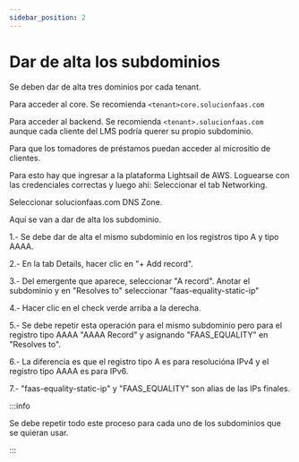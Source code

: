 ```yaml
---
sidebar_position: 2
---
```


# Dar de alta los subdominios

Se deben dar de alta tres dominios por cada tenant.

Para acceder al core. Se recomienda `<tenant>core.solucionfaas.com`

Para acceder al backend. Se recomienda `<tenant>.solucionfaas.com` aunque cada cliente del LMS podría querer su propio subdominio.

Para que los tomadores de préstamos puedan acceder al micrositio de clientes.

Para esto hay que ingresar a la plataforma Lightsail de AWS. Loguearse con las credenciales correctas y luego ahí: Seleccionar el tab Networking.

Seleccionar solucionfaas.com DNS Zone.

Aquí se van a dar de alta los subdominio.

1.- Se debe dar de alta el mismo subdominio en los registros tipo A y tipo AAAA.

2.- En la tab Details, hacer clic en "+ Add record".

3.- Del emergente que aparece, seleccionar "A record". Anotar el subdominio y en "Resolves to" seleccionar "faas-equality-static-ip"

4.- Hacer clic en el check verde arriba a la derecha.

5.- Se debe repetir esta operación para el mismo subdominio pero para el registro tipo AAAA "AAAA Record" y asignando "FAAS_EQUALITY" en "Resolves to".

6.- La diferencia es que el registro tipo A es para resolucióna IPv4 y el registro tipo AAAA es para IPv6.

7.- "faas-equality-static-ip" y "FAAS_EQUALITY" son alias de las IPs finales.

:::info

Se debe repetir todo este proceso para cada uno de los subdominios que se quieran usar.

:::